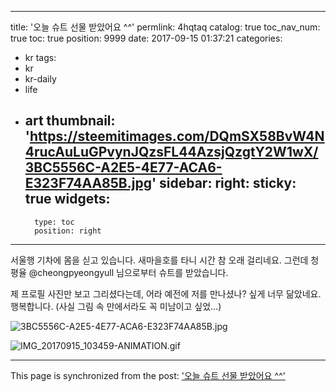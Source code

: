 
---
title: '오늘 슈트 선물 받았어요 ^^'
permlink: 4hqtaq
catalog: true
toc_nav_num: true
toc: true
position: 9999
date: 2017-09-15 01:37:21
categories:
- kr
tags:
- kr
- kr-daily
- life
- art
thumbnail: 'https://steemitimages.com/DQmSX58BvW4N4rucAuLuGPvynJQzsFL44AzsjQzgtY2W1wX/3BC5556C-A2E5-4E77-ACA6-E323F74AA85B.jpg'
sidebar:
    right:
        sticky: true
widgets:
    -
        type: toc
        position: right
---


서울행 기차에 몸을 싣고 있습니다. 
새마을호를 타니 시간 참 오래 걸리네요. 
그런데 청평율 @cheongpyeongyull 님으로부터 슈트를 받았습니다. 

제 프로필 사진만 보고 그리셨다는데,
어라 예전에 저를 만나셨나? 싶게 너무 닮았네요. 
행복합니다.  (사실 그림 속 만에서라도 꼭 미남이고 싶었...)

![3BC5556C-A2E5-4E77-ACA6-E323F74AA85B.jpg](https://steemitimages.com/DQmSX58BvW4N4rucAuLuGPvynJQzsFL44AzsjQzgtY2W1wX/3BC5556C-A2E5-4E77-ACA6-E323F74AA85B.jpg)

![IMG_20170915_103459-ANIMATION.gif](https://steemitimages.com/DQmeZDMY9W2oubXsgT6zvoWa1sEcqCVrxKa68DF89jwS3Ja/IMG_20170915_103459-ANIMATION.gif)

- - -

This page is synchronized from the post: ['오늘 슈트 선물 받았어요 ^^'](https://steemit.com/@kingbit/4hqtaq)
